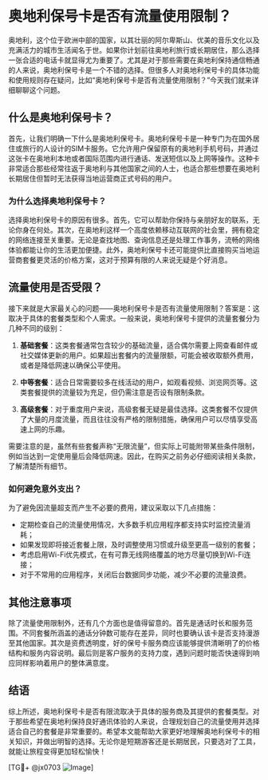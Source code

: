 # 奥地利保号卡是否有流量使用限制？

奥地利，这个位于欧洲中部的国家，以其壮丽的阿尔卑斯山、优美的音乐文化以及充满活力的城市生活闻名于世。如果你计划前往奥地利旅行或长期居住，那么选择一张合适的电话卡就显得尤为重要了。尤其是对于那些需要在奥地利保持通信畅通的人来说，奥地利保号卡是一个不错的选择。但很多人对奥地利保号卡的具体功能和使用规则存在疑问，比如“奥地利保号卡是否有流量使用限制？”今天我们就来详细聊聊这个问题。

## 什么是奥地利保号卡？

首先，让我们明确一下什么是奥地利保号卡。奥地利保号卡是一种专门为在国外居住或旅行的人设计的SIM卡服务。它允许用户保留原有的奥地利手机号码，并通过这张卡在奥地利本地或者国际范围内进行通话、发送短信以及上网等操作。这种卡非常适合那些经常往返于奥地利与其他国家之间的人士，也适合那些想要在奥地利长期居住但暂时无法获得当地运营商正式号码的用户。

### 为什么选择奥地利保号卡？

选择奥地利保号卡的原因有很多。首先，它可以帮助你保持与亲朋好友的联系，无论你身在何处。其次，在奥地利这样一个高度依赖移动互联网的社会里，拥有稳定的网络连接至关重要。无论是查找地图、查询信息还是处理工作事务，流畅的网络体验都能让你的生活更加便捷。此外，奥地利保号卡还可能提供比直接购买当地运营商套餐更灵活的价格方案，这对于预算有限的人来说无疑是个好消息。

## 流量使用是否受限？

接下来就是大家最关心的问题——奥地利保号卡是否有流量使用限制？答案是：这取决于具体的套餐类型和个人需求。一般来说，奥地利保号卡提供的流量套餐分为几种不同的级别：

1. **基础套餐**：这类套餐通常包含较少的基础流量，适合偶尔需要上网查看邮件或社交媒体更新的用户。如果超出套餐内的流量限额，可能会被收取额外费用，或者是降低网速以确保公平使用。
   
2. **中等套餐**：适合日常需要较多在线活动的用户，如观看视频、浏览网页等。这类套餐提供的流量较为充足，但仍需注意是否设有限制条款。
   
3. **高级套餐**：对于重度用户来说，高级套餐无疑是最佳选择。这类套餐不仅提供了大量的月度流量，而且往往没有严格的限制措施，确保用户可以尽情享受高速上网的乐趣。

需要注意的是，虽然有些套餐声称“无限流量”，但实际上可能附带某些条件限制，例如当达到一定使用量后会降低网速。因此，在购买之前务必仔细阅读相关条款，了解清楚所有细节。

### 如何避免意外支出？

为了避免因流量超支而产生不必要的费用，建议采取以下几点措施：
- 定期检查自己的流量使用情况，大多数手机应用程序都支持实时监控流量消耗；
- 如果发现即将接近套餐上限，及时调整使用习惯或升级至更高一级别的套餐；
- 考虑启用Wi-Fi优先模式，在有可靠无线网络覆盖的地方尽量切换到Wi-Fi连接；
- 对于不常用的应用程序，关闭后台数据同步功能，减少不必要的流量浪费。

## 其他注意事项

除了流量使用限制外，还有几个方面也是值得留意的。首先是通话时长和服务范围。不同套餐所涵盖的通话分钟数可能存在差异，同时也要确认该卡是否支持漫游至其他国家。其次是资费透明度，好的保号卡服务商应该能够提供清晰明了的价格结构和服务内容说明。最后则是客户服务的支持力度，遇到问题时能否快速得到响应同样影响着用户的整体满意度。

## 结语

综上所述，奥地利保号卡是否有限流取决于具体的服务商及其提供的套餐类型。对于那些希望在奥地利保持良好通讯体验的人来说，合理规划自己的流量使用并选择适合自己的套餐是非常重要的。希望本文能帮助大家更好地理解奥地利保号卡的相关知识，并做出明智的选择。无论你是短期游客还是长期居民，只要选对了工具，就能让旅程变得更加轻松愉快！

[TG💪+ @jx0703 ![Image](https://github.com/user-attachments/assets/dbca1d08-cadb-493c-b0ec-ad6f7a83f270)]